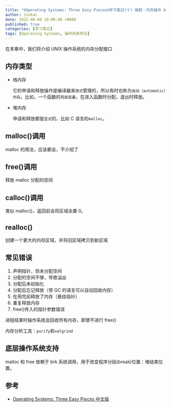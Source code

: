 ```yaml
---
title: "《Operating Systems: Three Easy Pieces》学习笔记(十) 插叙：内存操作 API"
author: Jinkai
date: 2022-06-08 10:00:00 +0800
published: true
categories: [学习笔记]
tags: [Operating Systems, 操作系统导论]
---
```


在本章中，我们将介绍 UNIX 操作系统的内存分配接口

## 内存类型

- 栈内存

  它的申请和释放操作是编译器来`隐式`管理的，所以有时也称为`自动（automatic）内存`。比如，一个函数的`局部变量`，在进入函数时分配，退出时释放。

- 堆内存

  申请和释放都是`显式`的，比如 C 语言的`malloc`。

## malloc()调用

malloc 的用法，应该都会，不介绍了

## free()调用

释放 malloc 分配的空间

## calloc()调用

类似 malloc()，返回前会将区域全置 0。

## realloc()

创建一个更大的内存区域，并将旧区域拷贝到新区域

## 常见错误

1. 声明指针，但未分配空间
2. 分配的空间不够，导致溢出
3. 分配后未初始化
4. 分配后忘记释放（带 GC 的语言可以自动回收内存）
5. 在用完前释放了内存（悬挂指针）
6. 重复释放内存
7. free()传入的指针参数错误

进程结束时操作系统会回收所有内存，即使不进行 free()

内存分析工具：`purify`和`valgrind`

## 底层操作系统支持

malloc 和 free 依赖于 brk 系统调用，用于改变程序分段(break)位置：堆结束位置。

## 参考

- [Operating Systems: Three Easy Pieces 中文版](https://pages.cs.wisc.edu/~remzi/OSTEP/Chinese/14.pdf)
